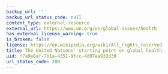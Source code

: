 ```yaml
---
backup_url: ''
backup_url_status_code: null
content_type: external-resource
external_url: https://www.un.org/en/global-issues/health
has_external_license_warning: true
is_broken: false
license: https://en.wikipedia.org/wiki/All_rights_reserved
title: The United Nations' starting point on global health
uid: f7a9e6af-7b1a-4351-9fcc-4d97ea933d39
url_status_code: 200
---
```

